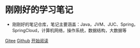 <img width="180px" style="border-radius: 50%" bor data-src="./doc/images/gitee/favicon2.ico">

# 刚刚好的学习笔记

- 刚刚好的笔记仓库，笔记主要涵盖：Java，JVM、JUC、Spring，SpringCloud，计算机网络，操作系统，数据结构，大数据等

<!-- [![star](https://gitee.com/moxi159753/mogu_blog_v2/badge/star.svg?theme=dark)](https://gitee.com/moxi159753/mogu_blog_v2/stargazers)
[![fork](https://gitee.com/moxi159753/mogu_blog_v2/badge/fork.svg?theme=dark)](https://gitee.com/moxi159753/mogu_blog_v2/members) -->

[Gitee](https://gitee.com/the_present/)
[Github](https://github.com/cresentboy/myBlog)
[开始阅读](README.md)

<!-- 背景图片 -->

<!-- ![](_media/bg.jpg) -->

<!-- 背景色 -->

<!-- ![color](#00BFFF) -->

<!-- 背景图片和背景色只能有一个生效. -->
